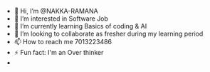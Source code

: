 - 👋 Hi, I’m @NAKKA-RAMANA
- 👀 I’m interested in Software Job
- 🌱 I’m currently learning Basics of coding & AI
- 💞️ I’m looking to collaborate as fresher during my learning period
- 📫 How to reach me 7013223486
- ⚡ Fun fact: I'm an Over thinker
- 
<!---
NAKKA-RAMANA/NAKKA-RAMANA is a ✨ special ✨ repository because its `README.md` (this file) appears on your GitHub profile.
You can click the Preview link to take a look at your changes.
--->
